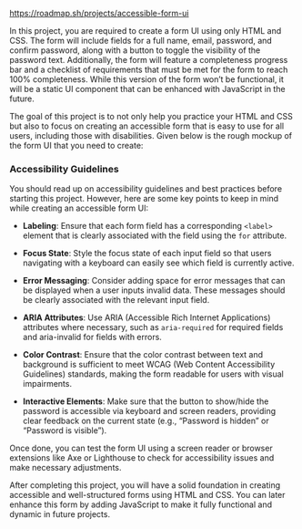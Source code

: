 https://roadmap.sh/projects/accessible-form-ui

In this project, you are required to create a form UI using only HTML and CSS. The form will include fields for a full name, email, password, and confirm password, along with a button to toggle the visibility of the password text. Additionally, the form will feature a completeness progress bar and a checklist of requirements that must be met for the form to reach 100% completeness. While this version of the form won’t be functional, it will be a static UI component that can be enhanced with JavaScript in the future.

The goal of this project is to not only help you practice your HTML and CSS but also to focus on creating an accessible form that is easy to use for all users, including those with disabilities. Given below is the rough mockup of the form UI that you need to create:

### Accessibility Guidelines

You should read up on accessibility guidelines and best practices before starting this project. However, here are some key points to keep in mind while creating an accessible form UI:

- **Labeling**: Ensure that each form field has a corresponding `<label>` element that is clearly associated with the field using the `for` attribute.

- **Focus State**: Style the focus state of each input field so that users navigating with a keyboard can easily see which field is currently active.

- **Error Messaging**: Consider adding space for error messages that can be displayed when a user inputs invalid data. These messages should be clearly associated with the relevant input field.

- **ARIA Attributes**: Use ARIA (Accessible Rich Internet Applications) attributes where necessary, such as `aria-required` for required fields and aria-invalid for fields with errors.

- **Color Contrast**: Ensure that the color contrast between text and background is sufficient to meet WCAG (Web Content Accessibility Guidelines) standards, making the form readable for users with visual impairments.

- **Interactive Elements**: Make sure that the button to show/hide the password is accessible via keyboard and screen readers, providing clear feedback on the current state (e.g., “Password is hidden” or “Password is visible”).

Once done, you can test the form UI using a screen reader or browser extensions like Axe or Lighthouse to check for accessibility issues and make necessary adjustments.

After completing this project, you will have a solid foundation in creating accessible and well-structured forms using HTML and CSS. You can later enhance this form by adding JavaScript to make it fully functional and dynamic in future projects.